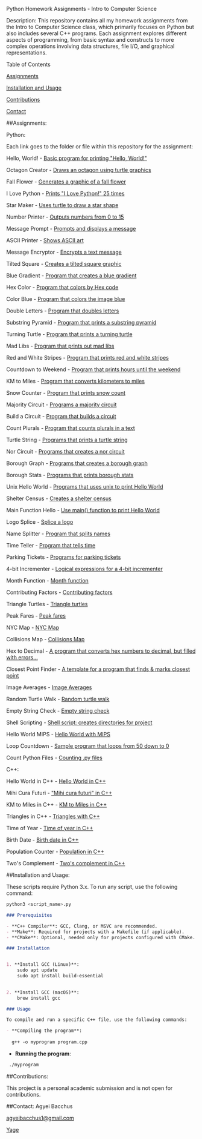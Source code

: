 Python Homework Assignments - Intro to Computer Science

Description:
This repository contains all my homework assignments from the Intro to Computer Science class, which primarily focuses on Python but also includes several C++ programs. Each assignment explores different aspects of programming, from basic syntax and constructs to more complex operations involving data structures, file I/O, and graphical representations.

Table of Contents

[Assignments](#Assignments)

[Installation and Usage](#InstallationandUsage)

[Contributions](#Contrabutions)

[Contact](#Contact)
	
	

##Assignments:



Python:

Each link goes to the folder or file within this repository for the assignment:

Hello, World! - [Basic program for printing "Hello, World!"](https://github.com/Yage0110/CSCI-127/blob/main/HW1.py)

Octagon Creator - [Draws an octagon using turtle graphics](https://github.com/Yage0110/CSCI-127/blob/main/HW2.py)

Fall Flower - [Generates a graphic of a fall flower](https://github.com/Yage0110/CSCI-127/blob/main/HW3.py)

I Love Python - [Prints "I Love Python!" 25 times](https://github.com/Yage0110/CSCI-127/blob/main/HW4.py)

Star Maker - [Uses turtle to draw a star shape](https://github.com/Yage0110/CSCI-127/blob/main/HW5.py)

Number Printer - [Outputs numbers from 0 to 15](https://github.com/Yage0110/CSCI-127/blob/main/HW6.py)

Message Prompt - [Prompts and displays a message](https://github.com/Yage0110/CSCI-127/blob/main/HW7.py)

ASCII Printer - [Shows ASCII art](https://github.com/Yage0110/CSCI-127/blob/main/HW8.py)

Message Encryptor - [Encrypts a text message](https://github.com/Yage0110/CSCI-127/blob/main/HW9.py)

Tilted Square - [Creates a tilted square graphic](https://github.com/Yage0110/CSCI-127/blob/main/HW10.py)

Blue Gradient - [Program that creates a blue gradient](https://github.com/Yage0110/CSCI-127/blob/main/HW11.py)

Hex Color - [Program that colors by Hex code](https://github.com/Yage0110/CSCI-127/blob/main/HW12.py)

Color Blue - [Program that colors the image blue](https://github.com/Yage0110/CSCI-127/blob/main/HW13.py)

Double Letters - [Program that doubles letters](https://github.com/Yage0110/CSCI-127/blob/main/HW14.py)

Substring Pyramid - [Program that prints a substring pyramid](https://github.com/Yage0110/CSCI-127/blob/main/HW15.py)

Turning Turtle - [Program that prints a turning turtle](https://github.com/Yage0110/CSCI-127/blob/main/HW16.py)

Mad Libs - [Program that prints out mad libs](https://github.com/Yage0110/CSCI-127/blob/main/HW17.py)

Red and White Stripes - [Program that prints red and white stripes](https://github.com/Yage0110/CSCI-127/blob/main/HW18.py)

Countdown to Weekend - [Program that prints hours until the weekend](https://github.com/Yage0110/CSCI-127/blob/main/HW19.py)

KM to Miles - [Program that converts kilometers to miles](https://github.com/Yage0110/CSCI-127/blob/main/HW20.py)

Snow Counter - [Program that prints snow count](https://github.com/Yage0110/CSCI-127/blob/main/HW21.py)

Majority Circuit - [Programs a majority circuit](https://github.com/Yage0110/CSCI-127/blob/main/HW22.py)

Build a Circuit - [Program that builds a circuit](https://github.com/Yage0110/CSCI-127/blob/main/HW23.py)

Count Plurals - [Program that counts plurals in a text](https://github.com/Yage0110/CSCI-127/blob/main/HW24.py)

Turtle String - [Programs that prints a turtle string](https://github.com/Yage0110/CSCI-127/blob/main/HW25.py)

Nor Circuit - [Programs that creates a nor circuit](https://github.com/Yage0110/CSCI-127/blob/main/HW26.py)

Borough Graph - [Programs that creates a borough graph](https://github.com/Yage0110/CSCI-127/blob/main/HW27.py)

Borough Stats - [Programs that prints borough stats](https://github.com/Yage0110/CSCI-127/blob/main/HW28.py)

Unix Hello World - [Programs that uses unix to print Hello World](https://github.com/Yage0110/CSCI-127/blob/main/HW29.py)

Shelter Census - [Creates a shelter census](https://github.com/Yage0110/CSCI-127/blob/main/HW31.py)

Main Function Hello - [Use main() function to print Hello World](https://github.com/Yage0110/CSCI-127/blob/main/HW32.py)

Logo Splice - [Splice a logo](https://github.com/Yage0110/CSCI-127/blob/main/HW33.py)

Name Splitter - [Program that splits names](https://github.com/Yage0110/CSCI-127/blob/main/HW34.py)

Time Teller - [Program that tells time](https://github.com/Yage0110/CSCI-127/blob/main/HW35.py)

Parking Tickets - [Programs for parking tickets](https://github.com/Yage0110/CSCI-127/blob/main/HW36.py)

4-bit Incrementer - [Logical expressions for a 4-bit incrementer](https://github.com/Yage0110/CSCI-127/blob/main/HW37.py)

Month Function - [Month function](https://github.com/Yage0110/CSCI-127/blob/main/HW38.py)

Contributing Factors - [Contributing factors](https://github.com/Yage0110/CSCI-127/blob/main/HW39.py)

Triangle Turtles - [Triangle turtles](https://github.com/Yage0110/CSCI-127/blob/main/HW40.py)

Peak Fares - [Peak fares](https://github.com/Yage0110/CSCI-127/blob/main/HW41.py)

NYC Map - [NYC Map](https://github.com/Yage0110/CSCI-127/blob/main/HW42.py)

Collisions Map - [Collisions Map](https://github.com/Yage0110/CSCI-127/blob/main/HW43.py)

Hex to Decimal - [A program that converts hex numbers to decimal, but filled with errors...](https://github.com/Yage0110/CSCI-127/blob/main/HW44.py)

Closest Point Finder - [A template for a program that finds & marks closest point](https://github.com/Yage0110/CSCI-127/blob/main/HW45.py)

Image Averages - [Image Averages](https://github.com/Yage0110/CSCI-127/blob/main/HW46.py)

Random Turtle Walk - [Random turtle walk](https://github.com/Yage0110/CSCI-127/blob/main/HW47.py)

Empty String Check - [Empty string check](https://github.com/Yage0110/CSCI-127/blob/main/HW48.py)

Shell Scripting - [Shell script: creates directories for project](https://github.com/Yage0110/CSCI-127/blob/main/HW49.py)

Hello World MIPS - [Hello World with MIPS](https://github.com/Yage0110/CSCI-127/blob/main/HW50.py)

Loop Countdown - [Sample program that loops from 50 down to 0](https://github.com/Yage0110/CSCI-127/blob/main/HW51.py)

Count Python Files - [Counting .py files](https://github.com/Yage0110/CSCI-127/blob/main/HW52.py)


C++:

		
Hello World in C++ - [Hello World in C++](https://github.com/Yage0110/CSCI-127/blob/main/HW53.py)
		
Mihi Cura Futuri - ["Mihi cura futuri" in C++](https://github.com/Yage0110/CSCI-127/blob/main/HW54.py)
		
KM to Miles in C++ - [KM to Miles in C++](https://github.com/Yage0110/CSCI-127/blob/main/HW55.py)
		
Triangles in C++ - [Triangles with C++](https://github.com/Yage0110/CSCI-127/blob/main/HW56.py)
		
Time of Year - [Time of year in C++](https://github.com/Yage0110/CSCI-127/blob/main/HW57.py)
		
Birth Date - [Birth date in C++](https://github.com/Yage0110/CSCI-127/blob/main/HW58.py)
		
Population Counter - [Population in C++](https://github.com/Yage0110/CSCI-127/blob/main/HW59.py)
		
Two's Complement - [Two's complement in C++](https://github.com/Yage0110/CSCI-127/blob/main/HW60.py)
		
		

##Installation and Usage:

These scripts require Python 3.x. To run any script, use the following command:

```bash
python3 <script_name>.py
```

```markdown
### Prerequisites

- **C++ Compiler**: GCC, Clang, or MSVC are recommended.
- **Make**: Required for projects with a Makefile (if applicable).
- **CMake**: Optional, needed only for projects configured with CMake.
```
```markdown
### Installation


1. **Install GCC (Linux)**:
   	sudo apt update
   	sudo apt install build-essential
   

2. **Install GCC (macOS)**:
   	brew install gcc
```
```markdown
### Usage

To compile and run a specific C++ file, use the following commands:

- **Compiling the program**:
  
  g++ -o myprogram program.cpp
```

- **Running the program**:
 ```bash
  ./myprogram
  ```




##Contributions:

This project is a personal academic submission and is not open for contributions.





##Contact:
Agyei Bacchus

agyeibacchus1@gmail.com

[Yage](https://github.com/Yage0110)
